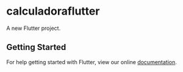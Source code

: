 # calculadoraflutter

A new Flutter project.

## Getting Started

For help getting started with Flutter, view our online
[documentation](https://flutter.io/).
